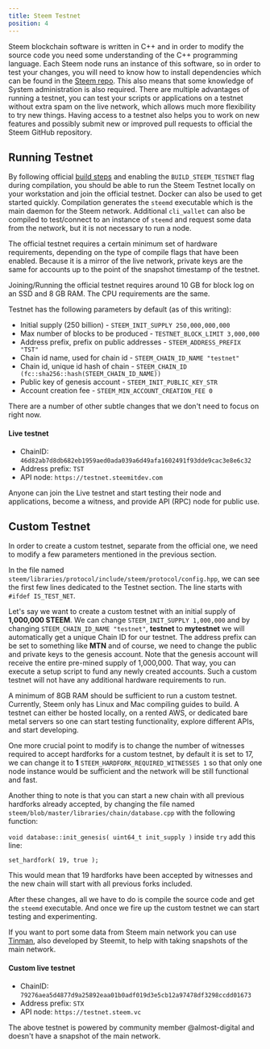 ```yaml
---
title: Steem Testnet
position: 4
---
```


Steem blockchain software is written in C++ and in order to modify the source code you need some understanding of the C++ programming language. Each Steem node runs an instance of this software, so in order to test your changes, you will need to know how to install dependencies which can be found in the [Steem repo](https://github.com/steemit/steem/blob/master/doc/building.md). This also means that some knowledge of System administration is also required. There are multiple advantages of running a testnet, you can test your scripts or applications on a testnet without extra spam on the live network, which allows much more flexibility to try new things. Having access to a testnet also helps you to work on new features and possibly submit new or improved pull requests to official the Steem GitHub repository.

## Running Testnet

By following official [build steps](https://github.com/steemit/steem/blob/master/doc/building.md#build_steem_testnetoffon) and enabling the `BUILD_STEEM_TESTNET` flag during compilation, you should be able to run the Steem Testnet locally on your workstation and join the official testnet. Docker can also be used to get started quickly. Compilation generates the `steemd` executable which is the main daemon for the Steem network. Additional `cli_wallet` can also be compiled to test/connect to an instance of `steemd` and request some data from the network, but it is not necessary to run a node.

The official testnet requires a certain minimum set of hardware requirements, depending on the type of compile flags that have been enabled. Because it is a mirror of the live network, private keys are the same for accounts up to the point of the snapshot timestamp of the testnet.

Joining/Running the official testnet requires around 10 GB for block log on an SSD and 8 GB RAM. The CPU requirements are the same.

Testnet has the following parameters by default (as of this writing):

*   Initial supply (250 billion) - `STEEM_INIT_SUPPLY 250,000,000,000`
*   Max number of blocks to be produced - `TESTNET_BLOCK_LIMIT 3,000,000`
*   Address prefix, prefix on public addresses - `STEEM_ADDRESS_PREFIX "TST"`
*   Chain id name, used for chain id - `STEEM_CHAIN_ID_NAME "testnet"`
*   Chain id, unique id hash of chain - `STEEM_CHAIN_ID (fc::sha256::hash(STEEM_CHAIN_ID_NAME))`
*   Public key of genesis account - `STEEM_INIT_PUBLIC_KEY_STR`
*   Account creation fee - `STEEM_MIN_ACCOUNT_CREATION_FEE 0`

There are a number of other subtle changes that we don't need to focus on right now.

#### Live testnet

*   ChainID: `46d82ab7d8db682eb1959aed0ada039a6d49afa1602491f93dde9cac3e8e6c32`
*   Address prefix: `TST`
*   API node: `https://testnet.steemitdev.com`

Anyone can join the Live testnet and start testing their node and applications, become a witness, and provide API (RPC) node for public use.

## Custom Testnet

In order to create a custom testnet, separate from the official one, we need to modify a few parameters mentioned in the previous section.

In the file named `steem/libraries/protocol/include/steem/protocol/config.hpp`, we can see the first few lines dedicated to the Testnet section. The line starts with `#ifdef IS_TEST_NET`.

Let's say we want to create a custom testnet with an initial supply of **1,000,000 STEEM**. We can change `STEEM_INIT_SUPPLY 1,000,000` and by changing `STEEM_CHAIN_ID_NAME "testnet"`, **testnet** to **mytestnet** we will automatically get a unique Chain ID for our testnet. The address prefix can be set to something like **MTN** and of course, we need to change the public and private keys to the genesis account. Note that the genesis account will receive the entire pre-mined supply of 1,000,000. That way, you can execute a setup script to fund any newly created accounts. Such a custom testnet will not have any additional hardware requirements to run.

A minimum of 8GB RAM should be sufficient to run a custom testnet. Currently, Steem only has Linux and Mac compiling guides to build. A testnet can either be hosted locally, on a rented AWS, or dedicated bare metal servers so one can start testing functionality, explore different APIs, and start developing.

One more crucial point to modify is to change the number of witnesses required to accept hardforks for a custom testnet, by default it is set to 17, we can change it to **1** `STEEM_HARDFORK_REQUIRED_WITNESSES 1` so that only one node instance would be sufficient and the network will be still functional and fast.

Another thing to note is that you can start a new chain with all previous hardforks already accepted, by changing the file named `steem/blob/master/libraries/chain/database.cpp` with the following function:

`void database::init_genesis( uint64_t init_supply )` inside `try` add this line:

`set_hardfork( 19, true );`

This would mean that 19 hardforks have been accepted by witnesses and the new chain will start with all previous forks included.

After these changes, all we have to do is compile the source code and get the `steemd` executable. And once we fire up the custom testnet we can start testing and experimenting.

If you want to port some data from Steem main network you can use [Tinman](https://github.com/steemit/tinman), also developed by Steemit, to help with taking snapshots of the main network.

#### Custom live testnet

*   ChainID: `79276aea5d4877d9a25892eaa01b0adf019d3e5cb12a97478df3298ccdd01673`
*   Address prefix: `STX`
*   API node: `https://testnet.steem.vc`

The above testnet is powered by community member @almost-digital and doesn't have a snapshot of the main network.
